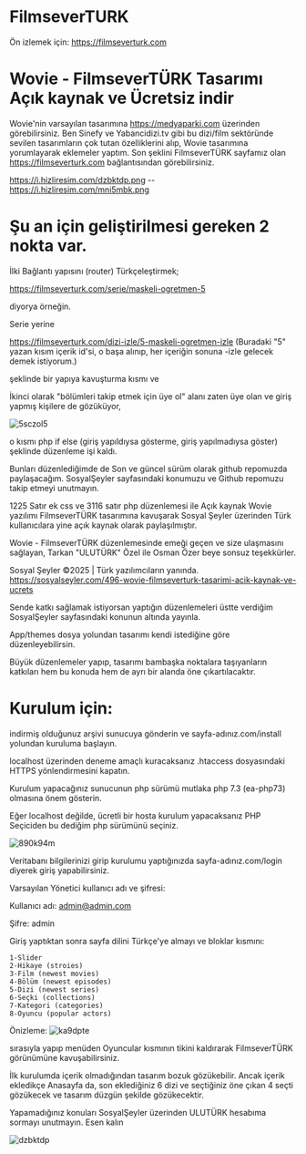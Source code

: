 # FilmseverTURK
Ön izlemek için: https://filmseverturk.com

# Wovie - FilmseverTÜRK Tasarımı Açık kaynak ve Ücretsiz indir

Wovie'nin varsayılan tasarımına https://medyaparki.com üzerinden görebilirsiniz. Ben Sinefy ve Yabancidizi.tv gibi bu dizi/film sektöründe sevilen tasarımların çok tutan özelliklerini alıp, Wovie tasarımına yorumlayarak eklemeler yaptım. Son şeklini FilmseverTÜRK sayfamız olan https://filmseverturk.com bağlantısından görebilirsiniz.

https://i.hizliresim.com/dzbktdp.png  --  https://i.hizliresim.com/mni5mbk.png

# Şu an için geliştirilmesi gereken 2 nokta var.

İlki Bağlantı yapısını (router) Türkçeleştirmek;

https://filmseverturk.com/serie/maskeli-ogretmen-5

diyorya örneğin.

Serie yerine

https://filmseverturk.com/dizi-izle/5-maskeli-ogretmen-izle (Buradaki "5" yazan kısım içerik id'si, o başa alınıp, her içeriğin sonuna -izle gelecek demek istiyorum.)

şeklinde bir yapıya kavuşturma kısmı ve

İkinci olarak "bölümleri takip etmek için üye ol" alanı zaten üye olan ve giriş yapmış kişilere de gözüküyor,

![5sczol5](https://github.com/user-attachments/assets/ec350eae-8a43-43e4-9eb0-a5855d80a92f)

o kısmı php if else (giriş yapıldıysa gösterme, giriş yapılmadıysa göster) şeklinde düzenleme işi kaldı.

Bunları düzenlediğimde de Son ve güncel sürüm olarak github repomuzda paylaşacağım. SosyalŞeyler sayfasındaki konumuzu ve Github repomuzu takip etmeyi unutmayın.

1225 Satır ek css ve 3116 satır php düzenlemesi ile Açık kaynak Wovie yazılımı FilmseverTÜRK tasarımına kavuşarak Sosyal Şeyler üzerinden Türk kullanıcılara yine açık kaynak olarak paylaşılmıştır.

Wovie - FilmseverTÜRK düzenlemesinde emeği geçen ve size ulaşmasını sağlayan, Tarkan "ULUTÜRK" Özel ile Osman Özer beye sonsuz teşekkürler.

Sosyal Şeyler ©2025 | Türk yazılımcıların yanında. https://sosyalseyler.com/496-wovie-filmseverturk-tasarimi-acik-kaynak-ve-ucrets

Sende katkı sağlamak istiyorsan yaptığın düzenlemeleri üstte verdiğim SosyalŞeyler sayfasındaki konunun altında yayınla.

App/themes dosya yolundan tasarımı kendi istediğine göre düzenleyebilirsin.

Büyük düzenlemeler yapıp, tasarımı bambaşka noktalara taşıyanların katkıları hem bu konuda hem de ayrı bir alanda öne çıkartılacaktır.

# Kurulum için:

indirmiş olduğunuz arşivi sunucuya gönderin ve sayfa-adınız.com/install yolundan kuruluma başlayın.

localhost üzerinden deneme amaçlı kuracaksanız .htaccess dosyasındaki HTTPS yönlendirmesini kapatın.

Kurulum yapacağınız sunucunun php sürümü mutlaka php 7.3 (ea-php73) olmasına önem gösterin.

Eğer localhost değilde, ücretli bir hosta kurulum yapacaksanız PHP Seçiciden bu dediğim php sürümünü seçiniz.

![890k94m](https://github.com/user-attachments/assets/14ec69ed-db58-40e0-9a5f-3ccc6e561e4d)

Veritabanı bilgilerinizi girip kurulumu yaptığınızda sayfa-adınız.com/login diyerek giriş yapabilirsiniz.

Varsayılan Yönetici kullanıcı adı ve şifresi:

Kullanıcı adı: admin@admin.com

Şifre: admin

Giriş yaptıktan sonra sayfa dilini Türkçe'ye almayı ve bloklar kısmını:

    1-Slider
    2-Hikaye (stroies)
    3-Film (newest movies)
    4-Bölüm (newest episodes)
    5-Dizi (newest series)
    6-Seçki (collections)
    7-Kategori (categories)
    8-Oyuncu (popular actors)

Önizleme:
![ka9dpte](https://github.com/user-attachments/assets/e8806f3a-e2d6-4918-b735-a57c0cdb8b13)

sırasıyla yapıp menüden Oyuncular kısmının tikini kaldırarak FilmseverTÜRK görünümüne kavuşabilirsiniz.

İlk kurulumda içerik olmadığından tasarım bozuk gözükebilir. Ancak içerik ekledikçe Anasayfa da, son eklediğiniz 6 dizi ve seçtiğiniz öne çıkan 4 seçti gözükecek ve tasarım düzgün şekilde gözükecektir.

Yapamadığınız konuları SosyalŞeyler üzerinden ULUTÜRK hesabıma sormayı unutmayın. Esen kalın

![dzbktdp](https://github.com/user-attachments/assets/09e7e00e-4139-4377-a473-eb038039b27a)
